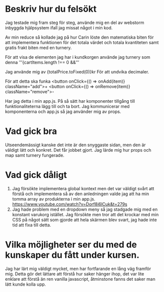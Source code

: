 # Beskriv hur du felsökt

Jag testade mig fram steg för steg, använde mig en del av webstorm inbyggda hjälpsystem ifall jag missat något i min kod. 

Av min reduce så kollade jag på hur Carin löste den matematiska biten för att implementera funktionen för det totala värdet och totala kvantiteten samt gratis frakt biten med en turnery.


För att visa de elementen jag har i kundkorgen använde jag turnery som denna
’’’{cartItems.length !== 0 &&’’’


Jag använde mig av {totalPrice.toFixed(0)}kr
För att undvika decimaler.

För att detta ska funka
<button onClick={() => onAdd(item)} className="add">+</button>
<button onClick={() => onRemove(item)} className="remove">-</button>

Har jag detta i min app.js.  På så sätt har komponenter tillgång till funktionaliteterna lägg till och ta bort. Jag kommunicerar med komponenterna och app.js så jag använder mig av props.

# Vad gick bra

Utseendemässigt kanske det inte är den snyggaste sidan, men den är väldigt lätt och konkret. Det får jobbet gjort.  Jag lärde mig hur props och map samt turnery fungerade. 

# Vad gick dåligt

1. Jag försökte implementera global kontext men det var väldigt svårt att förstå och implementera så av den anledningen valde jag att ha min tomma array av produkterna i min app.js. https://www.youtube.com/watch?v=Dorf8i6lCuk&t=279s
2. Jag hade problem med en dropdown meny så jag stadgade mig med en konstant varukorg istället. Jag försökte men tror att det krockar med min CSS på något sätt som gjorde att hela skärmen blev svart, jag hade inte tid att fixa till detta.  

# Vilka möjligheter ser du med de kunskaper du fått under kursen.

Jag har lärt mig väldigt mycket, men har fortfarande en lång väg framför mig. Detta gör det lättare att förstå hur saker hänger ihop, det var lite enklare att förstå än ren vanilla javascript, åtminstone fanns det saker man lätt kunde kolla upp. 

